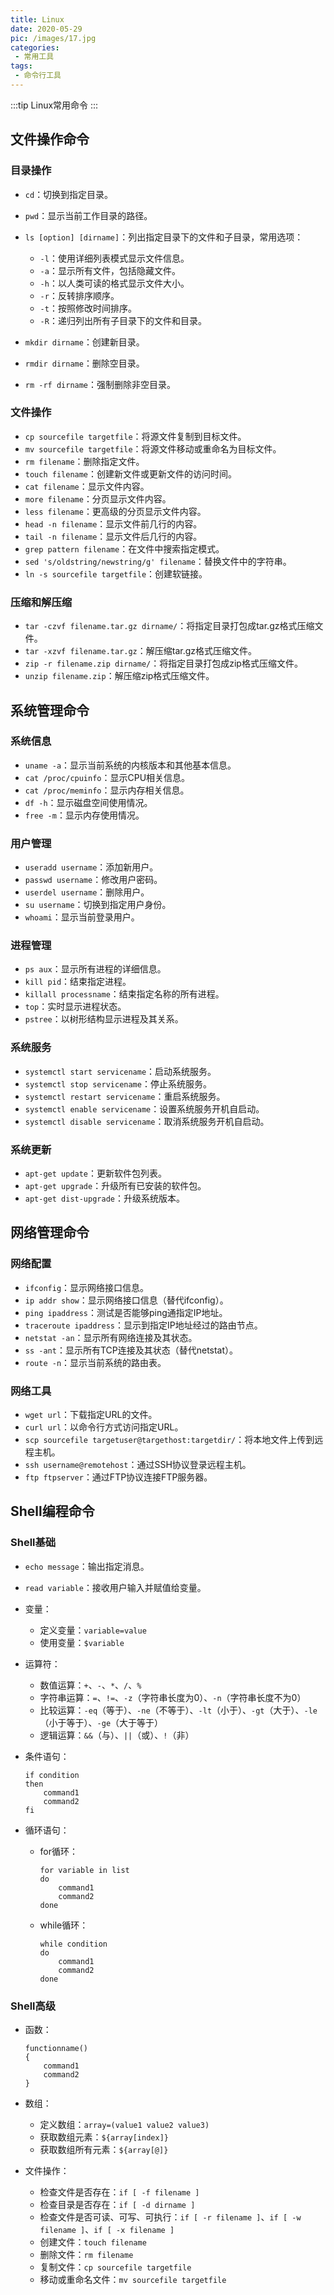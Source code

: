 ```yaml
---
title: Linux
date: 2020-05-29
pic: /images/17.jpg
categories:
 - 常用工具
tags:
 - 命令行工具
---
```


:::tip
Linux常用命令
:::

## 文件操作命令

### 目录操作

- `cd`：切换到指定目录。
- `pwd`：显示当前工作目录的路径。
- `ls [option] [dirname]`：列出指定目录下的文件和子目录，常用选项：

  - `-l`：使用详细列表模式显示文件信息。
  - `-a`：显示所有文件，包括隐藏文件。
  - `-h`：以人类可读的格式显示文件大小。
  - `-r`：反转排序顺序。
  - `-t`：按照修改时间排序。
  - `-R`：递归列出所有子目录下的文件和目录。

- `mkdir dirname`：创建新目录。
- `rmdir dirname`：删除空目录。
- `rm -rf dirname`：强制删除非空目录。

### 文件操作

- `cp sourcefile targetfile`：将源文件复制到目标文件。
- `mv sourcefile targetfile`：将源文件移动或重命名为目标文件。
- `rm filename`：删除指定文件。
- `touch filename`：创建新文件或更新文件的访问时间。
- `cat filename`：显示文件内容。
- `more filename`：分页显示文件内容。
- `less filename`：更高级的分页显示文件内容。
- `head -n filename`：显示文件前几行的内容。
- `tail -n filename`：显示文件后几行的内容。
- `grep pattern filename`：在文件中搜索指定模式。
- `sed 's/oldstring/newstring/g' filename`：替换文件中的字符串。
- `ln -s sourcefile targetfile`：创建软链接。

### 压缩和解压缩

- `tar -czvf filename.tar.gz dirname/`：将指定目录打包成tar.gz格式压缩文件。
- `tar -xzvf filename.tar.gz`：解压缩tar.gz格式压缩文件。
- `zip -r filename.zip dirname/`：将指定目录打包成zip格式压缩文件。
- `unzip filename.zip`：解压缩zip格式压缩文件。

## 系统管理命令

### 系统信息

- `uname -a`：显示当前系统的内核版本和其他基本信息。
- `cat /proc/cpuinfo`：显示CPU相关信息。
- `cat /proc/meminfo`：显示内存相关信息。
- `df -h`：显示磁盘空间使用情况。
- `free -m`：显示内存使用情况。

### 用户管理

- `useradd username`：添加新用户。
- `passwd username`：修改用户密码。
- `userdel username`：删除用户。
- `su username`：切换到指定用户身份。
- `whoami`：显示当前登录用户。

### 进程管理

- `ps aux`：显示所有进程的详细信息。
- `kill pid`：结束指定进程。
- `killall processname`：结束指定名称的所有进程。
- `top`：实时显示进程状态。
- `pstree`：以树形结构显示进程及其关系。

### 系统服务

- `systemctl start servicename`：启动系统服务。
- `systemctl stop servicename`：停止系统服务。
- `systemctl restart servicename`：重启系统服务。
- `systemctl enable servicename`：设置系统服务开机自启动。
- `systemctl disable servicename`：取消系统服务开机自启动。

### 系统更新

- `apt-get update`：更新软件包列表。
- `apt-get upgrade`：升级所有已安装的软件包。
- `apt-get dist-upgrade`：升级系统版本。

## 网络管理命令

### 网络配置

- `ifconfig`：显示网络接口信息。
- `ip addr show`：显示网络接口信息（替代ifconfig）。
- `ping ipaddress`：测试是否能够ping通指定IP地址。
- `traceroute ipaddress`：显示到指定IP地址经过的路由节点。
- `netstat -an`：显示所有网络连接及其状态。
- `ss -ant`：显示所有TCP连接及其状态（替代netstat）。
- `route -n`：显示当前系统的路由表。

### 网络工具

- `wget url`：下载指定URL的文件。
- `curl url`：以命令行方式访问指定URL。
- `scp sourcefile targetuser@targethost:targetdir/`：将本地文件上传到远程主机。
- `ssh username@remotehost`：通过SSH协议登录远程主机。
- `ftp ftpserver`：通过FTP协议连接FTP服务器。

## Shell编程命令

### Shell基础

- `echo message`：输出指定消息。
- `read variable`：接收用户输入并赋值给变量。
- 变量：

  - 定义变量：`variable=value`
  - 使用变量：`$variable`

- 运算符：

  - 数值运算：`+`、`-`、`*`、`/`、`%`
  - 字符串运算：`=`、`!=`、`-z`（字符串长度为0）、`-n`（字符串长度不为0）
  - 比较运算：`-eq`（等于）、`-ne`（不等于）、`-lt`（小于）、`-gt`（大于）、`-le`（小于等于）、`-ge`（大于等于）
  - 逻辑运算：`&&`（与）、`||`（或）、`!`（非）

- 条件语句：

  ```
  if condition
  then
      command1
      command2
  fi
  ```

- 循环语句：

  - for循环：

    ```
    for variable in list
    do
        command1
        command2
    done
    ```

  - while循环：

    ```
    while condition
    do
        command1
        command2
    done
    ```

### Shell高级

- 函数：

  ```
  functionname()
  {
      command1
      command2
  }
  ```

- 数组：

  - 定义数组：`array=(value1 value2 value3)`
  - 获取数组元素：`${array[index]}`
  - 获取数组所有元素：`${array[@]}`

- 文件操作：

  - 检查文件是否存在：`if [ -f filename ]`
  - 检查目录是否存在：`if [ -d dirname ]`
  - 检查文件是否可读、可写、可执行：`if [ -r filename ]`、`if [ -w filename ]`、`if [ -x filename ]`
  - 创建文件：`touch filename`
  - 删除文件：`rm filename`
  - 复制文件：`cp sourcefile targetfile`
  - 移动或重命名文件：`mv sourcefile targetfile`

